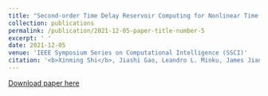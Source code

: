 ```yaml
---
title: "Second-order Time Delay Reservoir Computing for Nonlinear Time Series Problems"
collection: publications
permalink: /publication/2021-12-05-paper-title-number-5
excerpt: ' '
date: 2021-12-05
venue: 'IEEE Symposium Series on Computational Intelligence (SSCI)'
citation: '<b>Xinming Shi</b>, Jiashi Gao, Leandro L. Minku, James Jian Qiao Yu  and Xin Yao, "Second-order Time Delay Reservoir Computing for Nonlinear Time Series Problems," <i>2021 IEEE Symposium Series on Computational Intelligence (SSCI)</i>, Orlando, FL, USA, 2021, pp. 1-8, doi: 10.1109/SSCI50451.2021.9659913.'
---
```

 

[Download paper here](https://github.com/embeddedsky/xinmingshi.github.io/raw/master/files/paper5.pdf)

